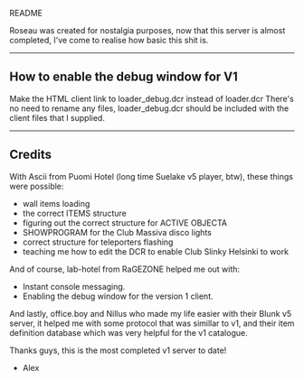 README

Roseau was created for nostalgia purposes, now that this server is almost completed, I've come to realise how basic this shit is.

----------------------------------------
 How to enable the debug window for V1
----------------------------------------

Make the HTML client link to loader_debug.dcr instead of loader.dcr
There's no need to rename any files, loader_debug.dcr should be included with 
the client files that I supplied.

----------------------------------------
 Credits
----------------------------------------

With Ascii from Puomi Hotel (long time Suelake v5 player, btw), these things were possible:

- wall items loading
- the correct ITEMS structure
- figuring out the correct structure for ACTIVE OBJECTA
- SHOWPROGRAM for the Club Massiva disco lights
- correct structure for teleporters flashing
- teaching me how to edit the DCR to enable Club Slinky Helsinki to work

And of course, lab-hotel from RaGEZONE helped me out with:

- Instant console messaging.
- Enabling the debug window for the version 1 client.

And lastly, office.boy and Nillus who made my life easier with their Blunk v5 server, it helped me
with some protocol that was simillar to v1, and their item definition database which was very helpful for
the v1 catalogue.

Thanks guys, this is the most completed v1 server to date!

- Alex
